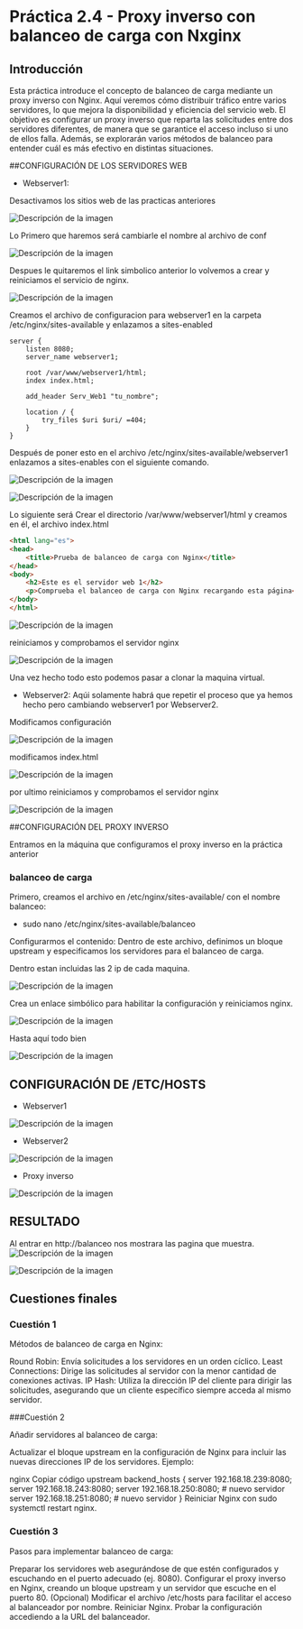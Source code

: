 # **Práctica 2.4 - Proxy inverso con balanceo de carga con Nxginx**

## Introducción

Esta práctica introduce el concepto de balanceo de carga mediante un proxy inverso con Nginx.
Aquí veremos cómo distribuir tráfico entre varios servidores, lo que mejora la disponibilidad y eficiencia del servicio web.
El objetivo es configurar un proxy inverso que reparta las solicitudes entre dos servidores diferentes, de manera que se garantice el acceso incluso si uno de ellos falla.
Además, se explorarán varios métodos de balanceo para entender cuál es más efectivo en distintas situaciones.

##CONFIGURACIÓN DE LOS SERVIDORES WEB

- Webserver1:

Desactivamos los sitios web de las practicas anteriores

![Descripción de la imagen](images/58.png)

Lo Primero que haremos será cambiarle el nombre al archivo de conf

![Descripción de la imagen](images/56.png)

Despues le quitaremos el link simbolico anterior lo volvemos a crear y reiniciamos el servicio de nginx.

![Descripción de la imagen](images/56.png)

Creamos el archivo de configuracion para webserver1 en la carpeta /etc/nginx/sites-available y enlazamos a sites-enabled
```
server {
    listen 8080;
    server_name webserver1;

    root /var/www/webserver1/html;
    index index.html;

    add_header Serv_Web1 "tu_nombre";

    location / {
        try_files $uri $uri/ =404;
    }
}
```
Después de poner esto en el archivo /etc/nginx/sites-available/webserver1 enlazamos a sites-enables con el siguiente comando.

![Descripción de la imagen](images/59.png)

![Descripción de la imagen](images/60.png)

Lo siguiente será Crear el directorio /var/www/webserver1/html y creamos en él, el archivo index.html

```html
<html lang="es">
<head>
    <title>Prueba de balanceo de carga con Nginx</title>
</head>
<body>
    <h2>Este es el servidor web 1</h2>
    <p>Comprueba el balanceo de carga con Nginx recargando esta página</p>>
</body>
</html>
```
![Descripción de la imagen](images/62.png)

reiniciamos y comprobamos el servidor nginx

![Descripción de la imagen](images/63.png)

Una vez hecho todo esto podemos pasar a clonar la maquina virtual.

- Webserver2:
Aqúi solamente habrá que repetir el proceso que ya hemos hecho pero cambiando webserver1 por Webserver2.

Modificamos configuración

![Descripción de la imagen](images/64.png)

modificamos index.html

![Descripción de la imagen](images/65.png)

por ultimo reiniciamos y comprobamos el servidor nginx

![Descripción de la imagen](images/66.png)

##CONFIGURACIÓN DEL PROXY INVERSO

Entramos en la máquina que configuramos el proxy inverso en la práctica anterior

### balanceo de carga
Primero, creamos el archivo en /etc/nginx/sites-available/ con el nombre balanceo:

- sudo nano /etc/nginx/sites-available/balanceo

Configurarmos el contenido: Dentro de este archivo, definimos un bloque upstream y especificamos los servidores para el balanceo de carga.

Dentro estan incluidas las 2 ip de cada maquina.

![Descripción de la imagen](images/67.png)

Crea un enlace simbólico para habilitar la configuración y reiniciamos nginx.

![Descripción de la imagen](images/68.png)

Hasta aquí todo bien

![Descripción de la imagen](images/69.png)

## CONFIGURACIÓN DE /ETC/HOSTS
- Webserver1

![Descripción de la imagen](images/70.png)

- Webserver2

![Descripción de la imagen](images/70.png)

- Proxy inverso

![Descripción de la imagen](images/70.png)

## RESULTADO
Al entrar en http://balanceo nos mostrara las pagina que muestra.
![Descripción de la imagen](images/71.png)

![Descripción de la imagen](images/72.png)

## Cuestiones finales

### Cuestión 1
Métodos de balanceo de carga en Nginx:

Round Robin: Envía solicitudes a los servidores en un orden cíclico.
Least Connections: Dirige las solicitudes al servidor con la menor cantidad de conexiones activas.
IP Hash: Utiliza la dirección IP del cliente para dirigir las solicitudes, asegurando que un cliente específico siempre acceda al mismo servidor.

###Cuestión 2

Añadir servidores al balanceo de carga:

Actualizar el bloque upstream en la configuración de Nginx para incluir las nuevas direcciones IP de los servidores. Ejemplo:

nginx
Copiar código
upstream backend_hosts {
    server 192.168.18.239:8080;
    server 192.168.18.243:8080;
    server 192.168.18.250:8080;  # nuevo servidor
    server 192.168.18.251:8080;  # nuevo servidor
}
Reiniciar Nginx con sudo systemctl restart nginx.

### Cuestión 3

Pasos para implementar balanceo de carga:

Preparar los servidores web asegurándose de que estén configurados y escuchando en el puerto adecuado (ej. 8080).
Configurar el proxy inverso en Nginx, creando un bloque upstream y un servidor que escuche en el puerto 80.
(Opcional) Modificar el archivo /etc/hosts para facilitar el acceso al balanceador por nombre.
Reiniciar Nginx.
Probar la configuración accediendo a la URL del balanceador.
